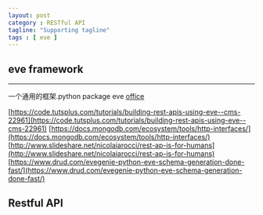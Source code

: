 ```yaml
---
layout: post
category : RESTful API
tagline: "Supporting tagline"
tags : [ eve ]
---
```

eve framework
---
<!--more-->
---


一个通用的框架.python package eve [office](http://python-eve.org)

[https://code.tutsplus.com/tutorials/building-rest-apis-using-eve--cms-22961](https://code.tutsplus.com/tutorials/building-rest-apis-using-eve--cms-22961)
[https://docs.mongodb.com/ecosystem/tools/http-interfaces/](https://docs.mongodb.com/ecosystem/tools/http-interfaces/)
[http://www.slideshare.net/nicolaiarocci/rest-ap-is-for-humans](http://www.slideshare.net/nicolaiarocci/rest-ap-is-for-humans)
[https://www.drud.com/evegenie-python-eve-schema-generation-done-fast/](https://www.drud.com/evegenie-python-eve-schema-generation-done-fast/)


## Restful API
